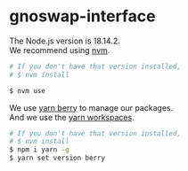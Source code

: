 # gnoswap-interface

The Node.js version is 18.14.2.  
We recommend using [nvm](https://github.com/nvm-sh/nvm).

```bash
# If you don't have that version installed,
# $ nvm install

$ nvm use
```

We use [yarn berry](https://yarnpkg.com) to manage our packages.  
And we use the [yarn workspaces](https://yarnpkg.com/features/workspaces).

```bash
# If you don't have that version installed,
# $ nvm install
$ npm i yarn -g
$ yarn set version berry
```

